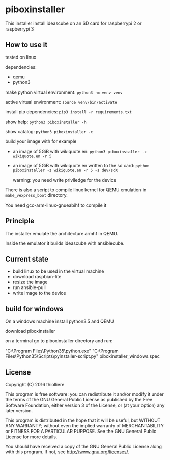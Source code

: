 # piboxinstaller

This installer install ideascube on an SD card for raspberrypi 2 or raspberrypi 3

## How to use it

tested on linux

dependencies:

* qemu
* python3

make python virtual environment: `python3 -m venv venv`

active virtual environment: `source venv/bin/activate`

install pip dependencies: `pip3 install -r requirements.txt`

show help: `python3 piboxinstaller -h`

show catalog: `python3 piboxinstaller -c`

build your image with for example

* an image of 5GiB with wikiquote.en: `python3 piboxinstaller -z wikiquote.en -r 5`

* an image of 5GiB with wikiquote.en written to the sd card: `python piboxinstaller -z wikiquote.en -r 5 -s dev/sdX`

  warning: you need write priviledge for the device

There is also a script to compile linux kernel for QEMU emulation
in `make_vexpress_boot` directory.

You need gcc-arm-linux-gnueabihf to compile it

## Principle

The installer emulate the architecture armhf in QEMU.

Inside the emulator it builds ideascube with ansiblecube.

## Current state

* build linux to be used in the virtual machine
* download raspbian-lite
* resize the image
* run ansible-pull
* write image to the device

## build for windows

On a windows machine install python3.5 and QEMU

download piboxinstaller

on a terminal go to piboxinstaller directory and run:

"C:\Program Files\Python35\python.exe" "C:\Program Files\Python35\Scripts\pyinstaller-script.py" piboxinstaller_windows.spec

## License

Copyright (C) 2016 thiolliere

This program is free software: you can redistribute it and/or modify
it under the terms of the GNU General Public License as published by
the Free Software Foundation, either version 3 of the License, or
(at your option) any later version.

This program is distributed in the hope that it will be useful,
but WITHOUT ANY WARRANTY; without even the implied warranty of
MERCHANTABILITY or FITNESS FOR A PARTICULAR PURPOSE.  See the
GNU General Public License for more details.

You should have received a copy of the GNU General Public License
along with this program.  If not, see <http://www.gnu.org/licenses/>.

